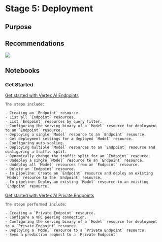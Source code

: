 # Stage 5: Deployment

## Purpose


## Recommendations  


<img src='stage5.png'>

## Notebooks

### Get Started


[Get started with Vertex AI Endpoints](get_started_with_vertex_endpoints.ipynb)

```
The steps include:

- Creating an `Endpoint` resource.
- List all `Endpoint` resources.
- List `Endpoint` resources by query filter.
- Configuring the serving binary of a `Model` resource for deployment to an `Endpoint` resource.
- Deploying a single `Model` resource to an `Endpoint` resource.
- Get deployment settings for a deployed `Model` resource.
- Configuring auto-scaling.
- Deploying multiple `Model` resources to an `Endpoint` resource and configuring a traffic split.
- Dynamically change the traffic split for an `Endpoint` resource.
- Undeploy a single `Model` resource to an `Endpoint` resource.
- Undeploy all `Model` resources from an `Endpoint` resource.
- Delete an `Endpoint` resource.
- In pipeline: Create an `Endpoint` resource and deploy an existing `Model` resource to the `Endpoint` resource.
- In pipeline: Deploy an existing `Model` resource to an existing `Endpoint` resource.
```

[Get started with Vertex AI Private Endpoints](get_started_with_vertex_private_endpoints.ipynb)

```
The steps performed include:

- Creating a `Private Endpoint` resource.
- Configure a VPC peering connection.
- Configuring the serving binary of a `Model` resource for deployment to a `Private Endpoint` resource.
- Deploying a `Model` resource to a `Private Endpoint` resource.
- Send a prediction request to a `Private Endpoint`
```
